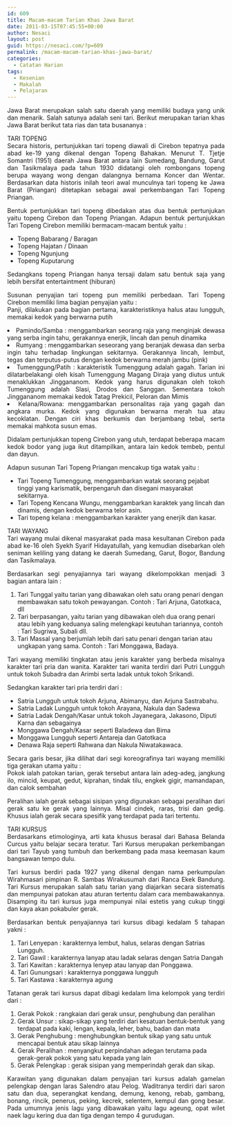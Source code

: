 ```yaml
---
id: 609
title: Macam-macam Tarian Khas Jawa Barat
date: 2011-03-15T07:45:55+00:00
author: Nesaci
layout: post
guid: https://nesaci.com/?p=609
permalink: /macam-macam-tarian-khas-jawa-barat/
categories:
  - Catatan Harian
tags:
  - Kesenian
  - Makalah
  - Pelajaran
---
```

<p style="text-align: justify;">
  Jawa Barat merupakan salah satu daerah yang memiliki budaya yang unik dan menarik. Salah satunya adalah seni tari. Berikut merupakan tarian khas Jawa Barat berikut tata rias dan tata busananya :
</p>

<p style="text-align: justify;">
  TARI TOPENG<br /> Secara historis, pertunjukkan tari topeng diawali di Cirebon tepatnya pada abad ke-19 yang dikenal dengan Topeng Bahakan. Menurut T. Tjetje Somantri (1951) daerah Jawa Barat antara lain Sumedang, Bandung, Garut dan Tasikmalaya pada tahun 1930 didatangi oleh rombongans topeng berupa wayang wong dengan dalangnya bernama Koncer dan Wentar. Berdasarkan data historis inilah teori awal munculnya tari topeng ke Jawa Barat (Priangan) ditetapkan sebagai awal perkembangan Tari Topeng Priangan.
</p>

<p style="text-align: justify;">
  Bentuk pertunjukkan tari topeng dibedakan atas dua bentuk pertunjukan yaitu topeng Cirebon dan Topeng Priangan. Adapun bentuk pertunjukkan Tari Topeng Cirebon memiliki bermacam-macam bentuk yaitu :
</p>

  * Topeng Babarang / Baragan
  * Topeng Hajatan / Dinaan
  * Topeng Ngunjung
  * Topeng Kuputarung

<p style="text-align: justify;">
  Sedangkans topeng Priangan hanya tersaji dalam satu bentuk saja yang lebih bersifat entertaintment (hiburan)
</p>

<p style="text-align: justify;">
  Susunan penyajian tari topeng pun memiliki perbedaan. Tari Topeng Cirebon memiliki lima bagian penyajian yaitu :<br /> Panji, dilakukan pada bagian pertama, karakteristiknya halus atau lungguh, memakai kedok yang berwarna putih
</p>

<li style="text-align: justify;">
  Pamindo/Samba : menggambarkan seorang raja yang menginjak dewasa yang serba ingin tahu, gerakannya enerjik, lincah dan penuh dinamika
</li>
<li style="text-align: justify;">
  Rumyang : menggambarkan seseorang yang beranjak dewasa dan serba ingin tahu terhadap lingkungan sekitarnya. Gerakannya lincah, lembut, tegas dan terputus-putus dengan kedok berwarna merah jambu (pink)
</li>
<li style="text-align: justify;">
  Tumenggung/Patih : karakteristik Tumenggung adalah gagah. Tarian ini dilatarbelakangi oleh kisah Tumenggung Magang Diraja yang diutus untuk menaklukkan Jinggananom. Kedok yang harus digunakan oleh tokoh Tumenggung adalah Slasi, Drodos dan Sanggan. Sementara tokoh Jinggananom memakai kedok Tatag Prekicil, Peloran dan Mimis
</li>
<li style="text-align: justify;">
  Kelana/Rowana: menggambarkan personalitas raja yang gagah dan angkara murka. Kedok yang digunakan berwarna merah tua atau kecoklatan. Dengan ciri khas berkumis dan berjambang tebal, serta memakai mahkota susun emas.
</li>

<p style="text-align: justify;">
  Didalam pertunjukkan topeng Cirebon yang utuh, terdapat beberapa macam kedok bodor yang juga ikut ditampilkan, antara lain kedok tembeb, pentul dan dayun.
</p>

<p style="text-align: justify;">
  Adapun susunan Tari Topeng Priangan mencakup tiga watak yaitu :
</p>

  * Tari Topeng Tumenggung, menggambarkan watak seorang pejabat tinggi yang karismatik, berpengaruh dan disegani masyarakat sekitarnya.
  * Tari Topeng Kencana Wungu, menggambarkan karaktek yang lincah dan dinamis, dengan kedok berwarna telor asin.
  * Tari topeng kelana : menggambarkan karakter yang enerjik dan kasar.

<p style="text-align: justify;">
  TARI WAYANG<br /> Tari wayang mulai dikenal masyarakat pada masa kesultanan Cirebon pada abad ke-16 oleh Syekh Syarif Hidayatullah, yang kemudian disebarkan oleh seniman keliling yang datang ke daerah Sumedang, Garut, Bogor, Bandung dan Tasikmalaya.
</p>

<p style="text-align: justify;">
  Berdasarkan segi penyajiannya tari wayang dikelompokkan menjadi 3 bagian antara lain :
</p>

  1. Tari Tunggal yaitu tarian yang dibawakan oleh satu orang penari dengan membawakan satu tokoh pewayangan. Contoh : Tari Arjuna, Gatotkaca, dll
  2. Tari berpasangan, yaitu tarian yang dibawakan oleh dua orang penari atau lebih yang keduanya saling melengkapi keutuhan tariannya, contoh : Tari Sugriwa, Subali dll.
  3. Tari Massal yang berjumlah lebih dari satu penari dengan tarian atau ungkapan yang sama. Contoh : Tari Monggawa, Badaya.

<p style="text-align: justify;">
  Tari wayang memiliki tingkatan atau jenis karakter yang berbeda misalnya karakter tari pria dan wanita. Karakter tari wanita terdiri dari Putri Lungguh untuk tokoh Subadra dan Arimbi serta ladak untuk tokoh Srikandi.
</p>

<p style="text-align: justify;">
  Sedangkan karakter tari pria terdiri dari :
</p>

  * Satria Lungguh untuk tokoh Arjuna, Abimanyu, dan Arjuna Sastrabahu.
  * Satria Ladak Lungguh untuk tokoh Arayana, Nakula dan Sadewa
  * Satria Ladak Dengah/Kasar untuk tokoh Jayanegara, Jakasono, Diputi Karna dan sebagainya
  * Monggawa Dengah/Kasar seperti Baladewa dan Bima
  * Monggawa Lungguh seperti Antareja dan Gatotkaca
  * Denawa Raja seperti Rahwana dan Nakula Niwatakawaca.

<p style="text-align: justify;">
  Secara garis besar, jika dilihat dari segi koreografinya tari wayang memiliki tiga gerakan utama yaitu :<br /> Pokok ialah patokan tarian, gerak tersebut antara lain adeg-adeg, jangkung ilo, mincid, keupat, gedut, kiprahan, tindak tilu, engkek gigir, mamandapan, dan calok sembahan
</p>

<p style="text-align: justify;">
  Peralihan ialah gerak sebagai sisipan yang digunakan sebagai peralihan dari gerak satu ke gerak yang lainnya. Misal cindek, raras, trisi dan gedig. Khusus ialah gerak secara spesifik yang terdapat pada tari tertentu.
</p>

<p style="text-align: justify;">
  TARI KURSUS<br /> Berdasarkans etimologinya, arti kata khusus berasal dari Bahasa Belanda Curcus yaitu belajar secara teratur. Tari Kursus merupakan perkembangan dari tari Tayub yang tumbuh dan berkembang pada masa keemasan kaum bangsawan tempo dulu.
</p>

<p style="text-align: justify;">
  Tari kursus berdiri pada 1927 yang dikenal dengan nama perkumpulan Wirahmasari pimpinan R. Sambas Wirakusumah dari Ranca Ekek Bandung. Tari Kursus merupakan salah satu tarian yang diajarkan secara sistematis dan mempunyai patokan atau aturan tertentu dalam cara membawakannya. Disamping itu tari kursus juga mempunyai nilai estetis yang cukup tinggi dan kaya akan pokabuler gerak.
</p>

<p style="text-align: justify;">
  Berdasarkan bentuk penyajiannya tari kursus dibagi kedalam 5 tahapan yakni :
</p>

  1. Tari Lenyepan : karakternya lembut, halus, selaras dengan Satrias Lungguh.
  2. Tari Gawil : karakternya lanyap atau ladak selaras dengan Satria Dangah
  3. Tari Kawitan : karakternya lenyep atau lanyap dan Ponggawa.
  4. Tari Gunungsari : karakternya ponggawa lungguh
  5. Tari Kastawa : karakternya agung

<p style="text-align: justify;">
  Tatanan gerak tari kursus dapat dibagi kedalam lima kelompok yang terdiri dari :
</p>

  1. Gerak Pokok : rangkaian dari gerak unsur, penghubung dan peralihan
  2. Gerak Unsur : sikap-sikap yang terdiri dari kesatuan bentuk-bentuk yang terdapat pada kaki, lengan, kepala, leher, bahu, badan dan mata
  3. Gerak Penghubung : menghubungkan bentuk sikap yang satu untuk mencapai bentuk atau sikap lainnya
  4. Gerak Peralihan : menyangkut perpindahan adegan terutama pada gerak-gerak pokok yang satu kepada yang lain
  5. Gerak Pelengkap : gerak sisipan yang memperindah gerak dan sikap.

<p style="text-align: justify;">
  Karawitan yang digunakan dalam penyajian tari kursus adalah gamelan pelengkap dengan laras Salendro atau Pelog. Waditranya terdiri dari saron satu dan dua, seperangkat kendang, demung, kenong, rebab, gambang, bonang, rincik, penerus, peking, kecrek, selentem, kempul dan gong besar. Pada umumnya jenis lagu yang dibawakan yaitu lagu ageung, opat wilet naek lagu kering dua dan tiga dengan tempo 4 gurudugan.
</p>